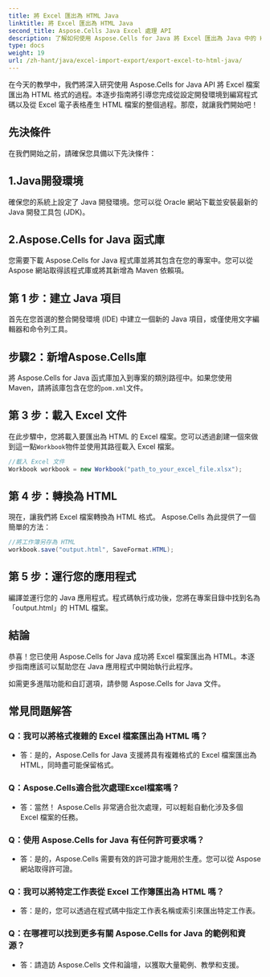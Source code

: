 ```yaml
---
title: 將 Excel 匯出為 HTML Java
linktitle: 將 Excel 匯出為 HTML Java
second_title: Aspose.Cells Java Excel 處理 API
description: 了解如何使用 Aspose.Cells for Java 將 Excel 匯出為 Java 中的 HTML。按照此帶有原始程式碼的逐步指南，輕鬆將 Excel 檔案無縫轉換為 HTML。
type: docs
weight: 19
url: /zh-hant/java/excel-import-export/export-excel-to-html-java/
---
```

在今天的教學中，我們將深入研究使用 Aspose.Cells for Java API 將 Excel 檔案匯出為 HTML 格式的過程。本逐步指南將引導您完成從設定開發環境到編寫程式碼以及從 Excel 電子表格產生 HTML 檔案的整個過程。那麼，就讓我們開始吧！

## 先決條件

在我們開始之前，請確保您具備以下先決條件：

## 1.Java開發環境

確保您的系統上設定了 Java 開發環境。您可以從 Oracle 網站下載並安裝最新的 Java 開發工具包 (JDK)。

## 2.Aspose.Cells for Java 函式庫

您需要下載 Aspose.Cells for Java 程式庫並將其包含在您的專案中。您可以從 Aspose 網站取得該程式庫或將其新增為 Maven 依賴項。

## 第 1 步：建立 Java 項目

首先在您首選的整合開發環境 (IDE) 中建立一個新的 Java 項目，或僅使用文字編輯器和命令列工具。

## 步驟2：新增Aspose.Cells庫

將 Aspose.Cells for Java 函式庫加入到專案的類別路徑中。如果您使用 Maven，請將該庫包含在您的`pom.xml`文件。

## 第 3 步：載入 Excel 文件

在此步驟中，您將載入要匯出為 HTML 的 Excel 檔案。您可以透過創建一個來做到這一點`Workbook`物件並使用其路徑載入 Excel 檔案。

```java
//載入 Excel 文件
Workbook workbook = new Workbook("path_to_your_excel_file.xlsx");
```

## 第 4 步：轉換為 HTML

現在，讓我們將 Excel 檔案轉換為 HTML 格式。 Aspose.Cells 為此提供了一個簡單的方法：

```java
//將工作簿另存為 HTML
workbook.save("output.html", SaveFormat.HTML);
```

## 第 5 步：運行您的應用程式

編譯並運行您的 Java 應用程式。程式碼執行成功後，您將在專案目錄中找到名為「output.html」的 HTML 檔案。

## 結論

恭喜！您已使用 Aspose.Cells for Java 成功將 Excel 檔案匯出為 HTML。本逐步指南應該可以幫助您在 Java 應用程式中開始執行此程序。

如需更多進階功能和自訂選項，請參閱 Aspose.Cells for Java 文件。


## 常見問題解答

###	Q：我可以將格式複雜的 Excel 檔案匯出為 HTML 嗎？
   - 答：是的，Aspose.Cells for Java 支援將具有複雜格式的 Excel 檔案匯出為 HTML，同時盡可能保留格式。

### Q：Aspose.Cells適合批次處理Excel檔案嗎？
   - 答：當然！ Aspose.Cells 非常適合批次處理，可以輕鬆自動化涉及多個 Excel 檔案的任務。

### Q：使用 Aspose.Cells for Java 有任何許可要求嗎？
   - 答：是的，Aspose.Cells 需要有效的許可證才能用於生產。您可以從 Aspose 網站取得許可證。

### Q：我可以將特定工作表從 Excel 工作簿匯出為 HTML 嗎？
   - 答：是的，您可以透過在程式碼中指定工作表名稱或索引來匯出特定工作表。

### Q：在哪裡可以找到更多有關 Aspose.Cells for Java 的範例和資源？
   - 答：請造訪 Aspose.Cells 文件和論壇，以獲取大量範例、教學和支援。